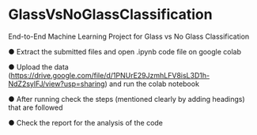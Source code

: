 # GlassVsNoGlassClassification
End-to-End Machine Learning Project for Glass vs No Glass Classification

● Extract the submitted files and open .ipynb code file on google colab

● Upload the data (https://drive.google.com/file/d/1PNUrE29JzmhLFV8isL3D1h-NdZ2sylFJ/view?usp=sharing) and run the colab notebook

● After running check the steps (mentioned clearly by adding headings) that are
followed

● Check the report for the analysis of the code
